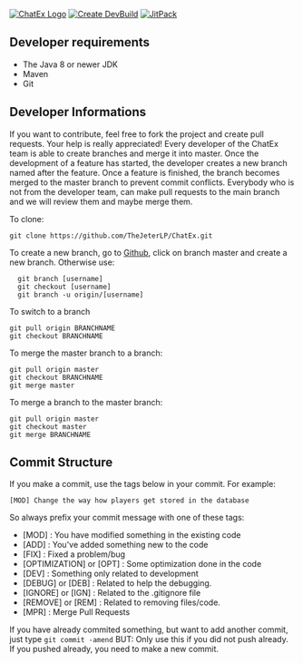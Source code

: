 [![ChatEx Logo](https://github.com/TheJeterLP/ChatEx/blob/master/logo.png?raw=true)](https://www.spigotmc.org/resources/chatex-continued.71041/)
[![Create DevBuild](https://github.com/TheJeterLP/ChatEx/actions/workflows/autobuild.yml/badge.svg)](https://github.com/TheJeterLP/ChatEx/actions/workflows/autobuild.yml)
[![JitPack](https://jitpack.io/v/TheJeterLP/ChatEx.svg)](https://jitpack.io/#TheJeterLP/ChatEx)

Developer requirements
------------

* The Java 8 or newer JDK
* Maven
* Git

Developer Informations
------------
If you want to contribute, feel free to fork the project and create pull requests. Your help is really appreciated!
Every developer of the ChatEx team is able to create branches and merge it into master. Once the development of a
feature has started, the developer creates a new branch named after the feature. Once a feature is finished, the branch
becomes merged to the master branch to prevent commit conflicts.
Everybody who is not from the developer team, can make pull requests to the main branch and we will review them and
maybe merge them.

To clone:

```
git clone https://github.com/TheJeterLP/ChatEx.git
```

To create a new branch, go to [Github](https://github.com/TheJeterLP/ChatEx), click on branch master and create a new
branch.
Otherwise use:

```
  git branch [username]
  git checkout [username]
  git branch -u origin/[username]
```

To switch to a branch

````
git pull origin BRANCHNAME
git checkout BRANCHNAME
````

To merge the master branch to a branch:

```
git pull origin master
git checkout BRANCHNAME
git merge master
```

To merge a branch to the master branch:

```
git pull origin master
git checkout master
git merge BRANCHNAME
```

Commit  Structure
------------
If you make a commit, use the tags below in your commit. For example:

```
[MOD] Change the way how players get stored in the database
```

So always prefix your commit message with one of these tags:

* [MOD] : You have modified something in the existing code
* [ADD] : You've added something new to the code
* [FIX] : Fixed a problem/bug
* [OPTIMIZATION] or [OPT] : Some optimization done in the code
* [DEV] : Something only related to development
* [DEBUG] or [DEB] : Related to help the debugging.
* [IGNORE] or [IGN] : Related to the .gitignore file
* [REMOVE] or [REM] : Related to removing files/code.
* [MPR] : Merge Pull Requests

If you have already commited something, but want to add another commit,
just type ```git commit -amend```
BUT: Only use this if you did not push already. If you pushed already, you need to make a new commit.
